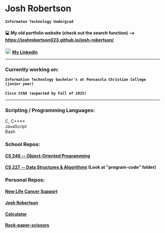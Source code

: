 # Josh Robertson

**`Informaton Technology Undergrad`**

#### &#128187; My old portfolio website (check out the search function) --> <a href="https://joshrobertson023.github.io/josh-robertson/" target="_blank">https://joshrobertson023.github.io/josh-robertson/</a>
#### <img alt="LinkedIn" width="18px" src="https://cdn.jsdelivr.net/gh/devicons/devicon/icons/linkedin/linkedin-original.svg"/><a href="https://www.linkedin.com/in/josh-robertson-b60625264/" style="margin-left:5px;" target="_blank">My LinkedIn</a><hr />

### Currently working on:
**`Information Technology bachelor's at Pensacola Christian College (junior year)`**<br><br>
**`Cisco CCNA (expected by Fall of 2025)`**<hr />

### Scripting / Programming Languages:<br>
C, C++**<br>
JavaScript<br>
Bash<br>

### School Repos:
#### <a href="https://github.com/Joshrobertson023/cs-246" target="_blank">CS 246 -- Object-Oriented Programming</a>
#### <a href="https://github.com/Joshrobertson023/Data-Structures-Algorithms" target="_blank">CS 227 -- Data Structures & Algorithms</a> (Look at "program-code" folder)
### Personal Repos:
#### <a href="https://github.com/Joshrobertson023/new-life-cancer-support" target="_blank">New Life Cancer Support</a>
#### <a href="https://github.com/Joshrobertson023/josh-robertson" target="_blank">Josh Robertson</a>
#### <a href="https://github.com/Joshrobertson023/calculator" target="_blank">Calculator</a>
#### <a href="https://github.com/Joshrobertson023/rock-paper-scissors" target="_blank">Rock-paper-scissors</a>
